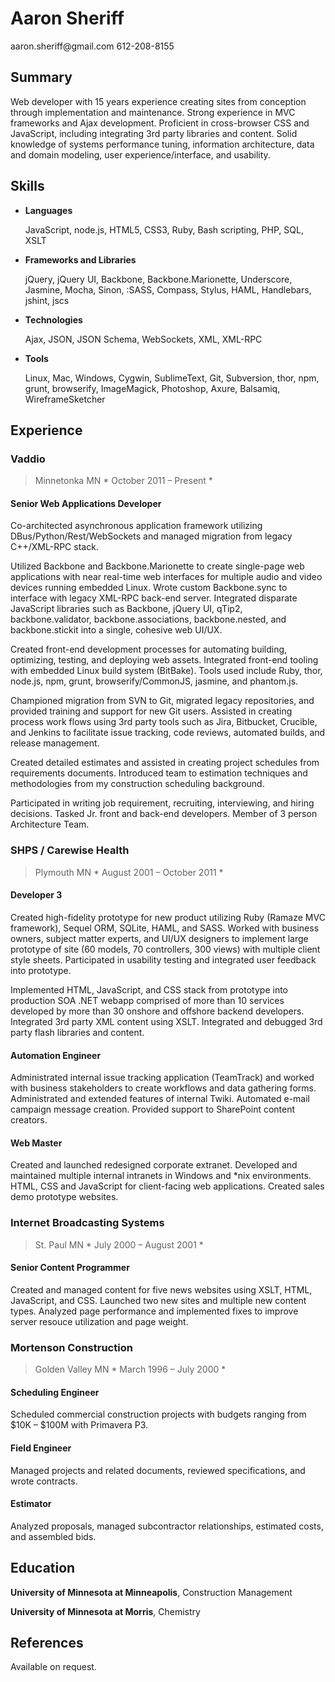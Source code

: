 Aaron Sheriff
================================================================================

<section class='contact'>
aaron.sheriff@gmail.com
612-208-8155
</section>


Summary
--------------------------------------------------------------------------------

Web developer with 15 years experience creating sites from conception through
implementation and maintenance. Strong experience in MVC frameworks and Ajax
development. Proficient in cross-browser CSS and JavaScript, including
integrating 3rd party libraries and content. Solid knowledge of systems
performance tuning, information architecture, data and domain modeling,
user experience/interface, and usability.



Skills
--------------------------------------------------------------------------------

*   __Languages__

    JavaScript, node.js, HTML5, CSS3, Ruby, Bash scripting, PHP, SQL, XSLT

*  __Frameworks and Libraries__

    jQuery, jQuery UI, Backbone, Backbone.Marionette, Underscore, Jasmine, Mocha,
    Sinon, :SASS, Compass, Stylus, HAML, Handlebars, jshint, jscs

*   __Technologies__

    Ajax, JSON, JSON Schema, WebSockets, XML, XML-RPC

*   __Tools__

    Linux, Mac, Windows, Cygwin, SublimeText, Git, Subversion, thor, npm,
    grunt, browserify, ImageMagick, Photoshop, Axure, Balsamiq, WireframeSketcher



Experience
--------------------------------------------------------------------------------

### Vaddio ###

> Minnetonka MN                                       * October 2011 – Present *

#### Senior Web Applications Developer ####

Co-architected asynchronous application framework utilizing
DBus/Python/Rest/WebSockets and managed migration from legacy C++/XML-RPC stack.

Utilized Backbone and Backbone.Marionette to create single-page web
applications with near real-time web interfaces for multiple audio and video
devices running embedded Linux. Wrote custom Backbone.sync to interface with
legacy XML-RPC back-end server. Integrated disparate JavaScript libraries such as
Backbone, jQuery UI, qTip2, backbone.validator, backbone.associations,
backbone.nested, and backbone.stickit into a single, cohesive web UI/UX.

Created front-end development processes for automating building, optimizing,
testing, and deploying web assets. Integrated front-end tooling with embedded
Linux build system (BitBake). Tools used include Ruby, thor, node.js, npm, grunt,
browserify/CommonJS, jasmine, and phantom.js.

Championed migration from SVN to Git, migrated legacy repositories, and provided
training and support for new Git users. Assisted in creating process work flows
using 3rd party tools such as Jira, Bitbucket, Crucible, and Jenkins to
facilitate issue tracking, code reviews, automated builds, and release management.

Created detailed estimates and assisted in creating project schedules from
requirements documents. Introduced team to estimation techniques and
methodologies from my construction scheduling background.

Participated in writing job requirement, recruiting, interviewing, and hiring
decisions. Tasked Jr. front and back-end developers. Member of 3 person
Architecture Team.


### SHPS / Carewise Health ###

> Plymouth MN                                     * August 2001 – October 2011 *

#### Developer 3 ####

Created high-fidelity prototype for new product utilizing Ruby (Ramaze MVC
framework), Sequel ORM, SQLite, HAML, and SASS. Worked with business owners,
subject matter experts, and UI/UX designers to implement large prototype of site
(60 models, 70 controllers, 300 views) with multiple client style sheets.
Participated in usability testing and integrated user feedback into prototype.

Implemented HTML, JavaScript, and CSS stack from prototype into production
SOA .NET webapp comprised of more than 10 services developed by more than 30
onshore and offshore backend developers. Integrated 3rd party XML content using
XSLT. Integrated and debugged 3rd party flash libraries and content.

#### Automation Engineer ####

Administrated internal issue tracking application (TeamTrack) and worked with
business stakeholders to create workflows and data gathering forms.
Administrated and extended features of internal Twiki. Automated e-mail campaign
message creation. Provided support to SharePoint content creators.

#### Web Master ####

Created and launched redesigned corporate extranet. Developed and maintained
multiple internal intranets in Windows and *nix environments. HTML, CSS and
JavaScript for client-facing web applications. Created sales demo prototype
websites.


###  Internet Broadcasting Systems  ###

> St. Paul MN                                        * July 2000 – August 2001 *

#### Senior Content Programmer ####

Created and managed content for five news websites using XSLT, HTML, JavaScript,
and CSS. Launched two new sites and multiple new content types. Analyzed page
performance and implemented fixes to improve server resouce utilization and page
weight.



### Mortenson Construction ###

> Golden Valley MN                                    * March 1996 – July 2000 *

#### Scheduling Engineer ####

Scheduled commercial construction projects with budgets ranging from $10K – $100M
with Primavera P3.

#### Field Engineer ####

Managed projects and related documents, reviewed specifications, and wrote
contracts.

#### Estimator ####

Analyzed proposals, managed subcontractor relationships, estimated costs, and
assembled bids.



Education
--------------------------------------------------------------------------------

**University of Minnesota at Minneapolis**, Construction Management

**University of Minnesota at Morris**, Chemistry



References
--------------------------------------------------------------------------------

Available on request.

